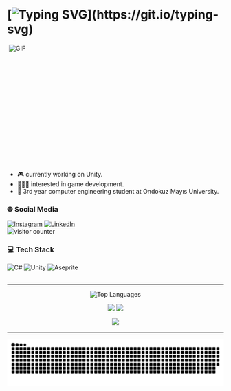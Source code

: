 # [![Typing SVG](http://readme-typing-svg.herokuapp.com?font=Fredoka+One&size=30&pause=1000&color=b0d3e6&width=435&lines=Hello+World!+I'm+Elif+Sude.;Welcome+to+my+Github+profile.)](https://git.io/typing-svg)

<img align="right" alt="GIF" src="https://i.pinimg.com/originals/89/df/03/89df03efbee79d7aaf838ee0041187c4.gif"
width="500" height="292" />

- 🎮 currently working on Unity.
- 👩🏻‍💻 interested in game development.
- 📖 3rd year computer engineering student at Ondokuz Mayıs University.

### 🌐 Social Media
[![Instagram](https://img.shields.io/badge/Instagram-%23E4405F.svg?logo=Instagram&logoColor=white)](https://instagram.com/sudeelifc) [![LinkedIn](https://img.shields.io/badge/LinkedIn-%230077B5.svg?logo=linkedin&logoColor=white)](https://linkedin.com/in/elif-sude-çetinkayaa)
<br>
<img src="https://komarev.com/ghpvc/?username=eshleey" alt="visitor counter"  height="28.5"/>
<br>
### 💻 Tech Stack
![C#](https://img.shields.io/badge/c%23-%23239120.svg?style=for-the-badge&logo=csharp&logoColor=white) ![Unity](https://img.shields.io/badge/unity-%23000000.svg?style=for-the-badge&logo=unity&logoColor=white) ![Aseprite](https://img.shields.io/badge/Aseprite-FFFFFF?style=for-the-badge&logo=Aseprite&logoColor=#7D929E)<br><br>

---

<p align="center">
<img width="50%" src="https://github-readme-streak-stats.herokuapp.com/?user=eshleey&theme=tokyonight&hide_border=true" alt="Top Languages"/></p>

<p align="center">
<img width="49%" src="https://github-readme-stats.vercel.app/api?username=eshleey&theme=tokyonight&hide_border=true&include_all_commits=true&count_private=true"/>
<img width="46%" src="https://github-readme-stats.vercel.app/api/top-langs/?username=eshleey&theme=tokyonight&hide_border=true&include_all_commits=true&count_private=true&layout=compact"/></p>

<p align="center">
<img width="95%" src="https://github-profile-trophy.vercel.app/?username=eshleey&theme=tokyonight&no-frame=true&no-bg=false&margin-w=4"/></p>

---

<p align="center">
<picture>
  <source media="(prefers-color-scheme: dark)" srcset="https://raw.githubusercontent.com/eshleey/eshleey/output/github-snake-dark.svg"/>
  <source media="(prefers-color-scheme: light)" srcset="https://raw.githubusercontent.com/eshleey/eshleey/output/github-snake.svg"/>
  <img alt="github-snake" src="https://raw.githubusercontent.com/eshleey/eshleey/output/github-snake.svg"/>
</picture></p>

